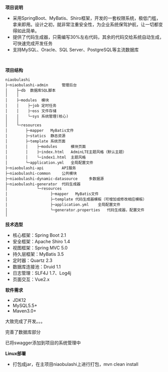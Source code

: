 **项目说明** 
- 采用SpringBoot、MyBatis、Shiro框架，开发的一套权限系统，极低门槛，拿来即用。设计之初，就非常注重安全性，为企业系统保驾护航，让一切都变得如此简单。
- 提供了代码生成器，只需编写30%左右代码，其余的代码交给系统自动生成，可快速完成开发任务
- 支持MySQL、Oracle、SQL Server、PostgreSQL等主流数据库
<br>


**项目结构** 
```
niaobulashi
├─niaobulashi-admin      管理后台
│    ├─db  数据库SQL脚本
│    │ 
│    ├─modules  模块
│    │    ├─job 定时任务
│    │    ├─oss 文件存储
│    │    └─sys 系统管理(核心)
│    │ 
│    └─resources 
│        ├─mapper   MyBatis文件
│        ├─statics  静态资源
│        ├─template 系统页面
│        │    ├─modules      模块页面
│        │    ├─index.html   AdminLTE主题风格（默认主题）
│        │    └─index1.html  主题风格
│        └─application.yml   全局配置文件
├─niaobulashi-api        API服务
├─niaobulashi-common     公共模块
├─niaobulashi-dynamic-datasource     多数据源
├─niaobulashi-generator  代码生成器
│             └─resources 
│                   ├─mapper   MyBatis文件
│                   ├─template 代码生成器模板（可增加或修改相应模板）
│                   ├─application.yml    全局配置文件
│                   └─generator.properties   代码生成器，配置文件
│
```

**技术选型**

- 核心框架：Spring Boot 2.1
- 安全框架：Apache Shiro 1.4
- 视图框架：Spring MVC 5.0
- 持久层框架：MyBatis 3.5
- 定时器：Quartz 2.3
- 数据库连接池：Druid 1.1
- 日志管理：SLF4J 1.7、Log4j
- 页面交互：Vue2.x

**软件需求**

- JDK12
- MySQL5.5+
- Maven3.0+


大致完成了开发。。。

完善了数据库部分

已将swagger添加到项目的系统管理中

**Linux部署**

- 打包成jar，在主项目niaobulashi上进行打包，mvn clean install
